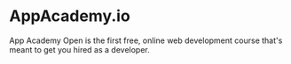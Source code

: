 # AppAcademy.io
App Academy Open is the first free, online web development course that's meant to get you hired as a developer. 
